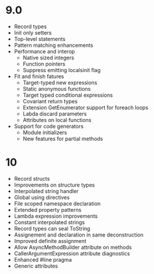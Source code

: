 # 9.0

* Record types
* Init only setters
* Top-level statements
* Pattern matching enhancements
* Performance and interop
	* Native sized integers
	* Function pointers
	* Suppress emitting localsinit flag
* Fit and finish fatures
	* Target-typed new expressions
	* Static anonymous functions
	* Target typed conditional expressions
	* Covariant return types
	* Extension GetEnumerator support for foreach loops
	* Labda discard parameters
	* Attributes on local functions
* Support for code generators
	* Module initializers
	* New features for partial methods

# 10

* Record structs
* Improvements on structure types
* Interpolated string handler
* Global using directives
* File scoped namespace declaration
* Extended property patterns
* Lambda expression improvements
* Constant interpolated strings
* Record types can seal ToString
* Assignement and declaration in same deconstruction
* Improved definite assignment
* Allow AsyncMethodBuilder attribute on methods
* CallerArgumentExpression attribute diagnostics
* Enhanced #line pragma
* Generic attributes

